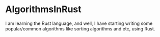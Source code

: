 # AlgorithmsInRust
I am learning the Rust language, and well, I have starting writing some popular/common algorithms like sorting algorithms and etc, using Rust.
